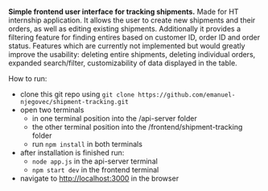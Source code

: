 **Simple frontend user interface for tracking shipments.**
Made for HT internship application.
It allows the user to create new shipments and their orders, as well as editing existing shipments. Additionally it provides a filtering feature for finding entires based on customer ID, order ID and order status.
Features which are currently not implemented but would greatly improve the usability: deleting entire shipments, deleting individual orders, expanded search/filter, customizability of data displayed in the table.

How to run:
  - clone this git repo using `git clone https://github.com/emanuel-njegovec/shipment-tracking.git`
  - open two terminals
    - in one terminal position into the /api-server folder
    - the other terminal position into the /frontend/shipment-tracking folder
    - run `npm install` in both terminals
  - after installation is finished run:
    - `node app.js` in the api-server terminal
    - `npm start dev` in the frontend terminal
  - navigate to [http://localhost:3000](http://localhost:3000) in the browser
